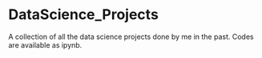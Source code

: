 # DataScience_Projects
A collection of all the data science projects done by me in the past. Codes are available as ipynb.
